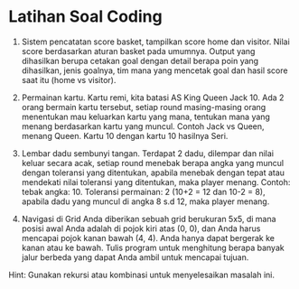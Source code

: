 # Latihan Soal Coding

1. Sistem pencatatan score basket, tampilkan score home dan visitor. Nilai score berdasarkan aturan basket pada umumnya.
Output yang dihasilkan berupa cetakan goal dengan detail berapa poin yang dihasilkan, jenis goalnya, tim mana yang mencetak goal dan hasil score saat itu (home vs visitor).

2. Permainan kartu. Kartu remi, kita batasi AS King Queen Jack 10. Ada 2 orang bermain kartu tersebut, setiap round masing-masing orang menentukan mau keluarkan kartu yang mana, tentukan mana yang menang berdasarkan kartu yang muncul. Contoh Jack vs Queen, menang Queen. Kartu 10 dengan kartu 10 hasilnya Seri.

3. Lembar dadu sembunyi tangan. Terdapat 2 dadu, dilempar dan nilai keluar secara acak, setiap round menebak berapa angka yang muncul dengan toleransi yang ditentukan, apabila menebak dengan tepat atau mendekati nilai toleransi yang ditentukan, maka player menang.
Contoh: tebak angka: 10. Toleransi permainan: 2 (10+2 = 12 dan 10-2 = 8), apabila dadu yang muncul di angka 8 s.d 12, maka player menang.

4. Navigasi di Grid
Anda diberikan sebuah grid berukuran 5x5, di mana posisi awal Anda adalah di pojok kiri atas (0, 0), dan Anda harus mencapai pojok kanan bawah (4, 4). Anda hanya dapat bergerak ke kanan atau ke bawah. Tulis program untuk menghitung berapa banyak jalur berbeda yang dapat Anda ambil untuk mencapai tujuan.

Hint: Gunakan rekursi atau kombinasi untuk menyelesaikan masalah ini.
